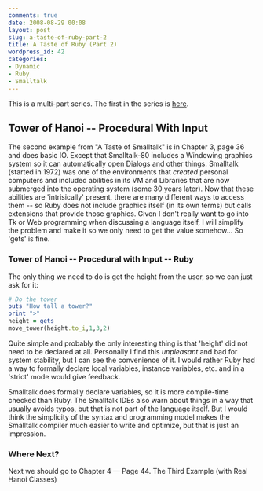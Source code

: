 ```yaml
---
comments: true
date: 2008-08-29 00:08
layout: post
slug: a-taste-of-ruby-part-2
title: A Taste of Ruby (Part 2)
wordpress_id: 42
categories:
- Dynamic
- Ruby
- Smalltalk
---
```


This is a multi-part series.  The first in the series is [here](/blog/a-taste-of-ruby).



## Tower of Hanoi -- Procedural With Input


The second example from "A Taste of Smalltalk" is in Chapter 3, page 36 and does basic IO.  Except that Smalltalk-80 includes a Windowing graphics system so it can automatically open Dialogs and other things.  Smalltalk (started in 1972) was one of the environments that _created_ personal computers and included abilities in its VM and Libraries that are now submerged into the operating system (some 30 years later).  Now that these abilities are 'intrisically' present, there are many different ways to access them -- so Ruby does not include graphics itself (in its own terms) but calls extensions that provide those graphics.  Given I don't really want to go into Tk or Web programming when discussing a language itself, I will simplify the problem and make it so we only need to get the value somehow... So 'gets' is fine.

<!-- more -->



### Tower of Hanoi -- Procedural with Input -- Ruby


The only thing we need to do is get the height from the user, so we can just ask for it:
```ruby
# Do the tower
puts "How tall a tower?"
print ">"
height = gets
move_tower(height.to_i,1,3,2)
```

Quite simple and probably the only interesting thing is that 'height' did not need to be declared at all.  Personally I find this _unpleasant_ and bad for system stability, but I can see the convenience of it.  I would rather Ruby had a way to formally declare local variables, instance variables, etc. and in a 'strict' mode would give feedback.

Smalltalk does formally declare variables, so it is more compile-time checked than Ruby.  The Smalltalk IDEs also warn about things in a way that usually avoids typos, but that is not part of the language itself.  But I would think the simplicity of the syntax and programming model makes the Smalltalk compiler much easier to write and optimize, but that is just an impression.



### Where Next?


Next we should go to Chapter 4 — Page 44. The Third Example (with Real Hanoi Classes)
